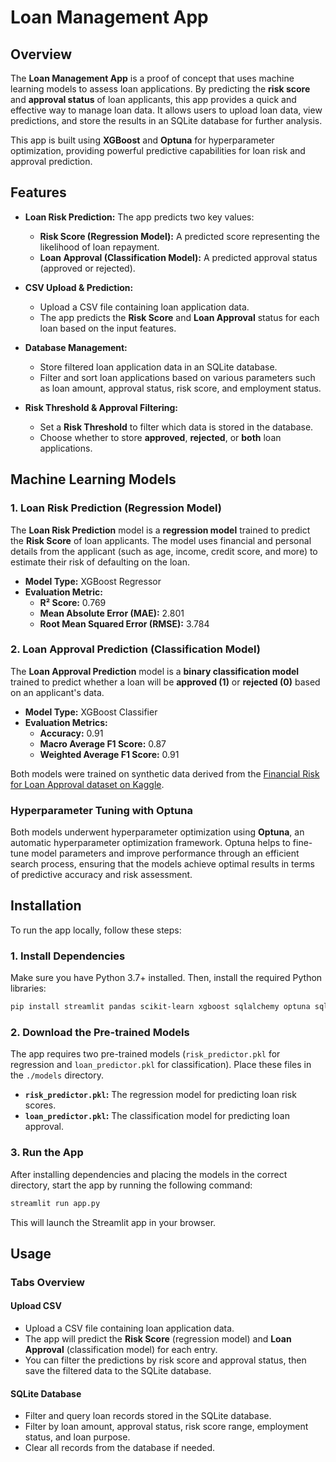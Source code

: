 # Loan Management App

## Overview

The **Loan Management App** is a proof of concept that uses machine learning models to assess loan applications. By predicting the **risk score** and **approval status** of loan applicants, this app provides a quick and effective way to manage loan data. It allows users to upload loan data, view predictions, and store the results in an SQLite database for further analysis.

This app is built using **XGBoost** and **Optuna** for hyperparameter optimization, providing powerful predictive capabilities for loan risk and approval prediction.

## Features

- **Loan Risk Prediction:** The app predicts two key values:
  - **Risk Score (Regression Model):** A predicted score representing the likelihood of loan repayment.
  - **Loan Approval (Classification Model):** A predicted approval status (approved or rejected).

- **CSV Upload & Prediction:**
  - Upload a CSV file containing loan application data.
  - The app predicts the **Risk Score** and **Loan Approval** status for each loan based on the input features.

- **Database Management:** 
  - Store filtered loan application data in an SQLite database.
  - Filter and sort loan applications based on various parameters such as loan amount, approval status, risk score, and employment status.

- **Risk Threshold & Approval Filtering:**
  - Set a **Risk Threshold** to filter which data is stored in the database.
  - Choose whether to store **approved**, **rejected**, or **both** loan applications.

## Machine Learning Models

### 1. **Loan Risk Prediction (Regression Model)**
The **Loan Risk Prediction** model is a **regression model** trained to predict the **Risk Score** of loan applicants. The model uses financial and personal details from the applicant (such as age, income, credit score, and more) to estimate their risk of defaulting on the loan.

- **Model Type:** XGBoost Regressor
- **Evaluation Metric:**
  - **R² Score:** 0.769
  - **Mean Absolute Error (MAE):** 2.801
  - **Root Mean Squared Error (RMSE):** 3.784

### 2. **Loan Approval Prediction (Classification Model)**
The **Loan Approval Prediction** model is a **binary classification model** trained to predict whether a loan will be **approved (1)** or **rejected (0)** based on an applicant's data.

- **Model Type:** XGBoost Classifier
- **Evaluation Metrics:**
  - **Accuracy:** 0.91
  - **Macro Average F1 Score:** 0.87
  - **Weighted Average F1 Score:** 0.91

Both models were trained on synthetic data derived from the [Financial Risk for Loan Approval dataset on Kaggle](https://www.kaggle.com/datasets/lorenzozoppelletto/financial-risk-for-loan-approval).

### Hyperparameter Tuning with Optuna
Both models underwent hyperparameter optimization using **Optuna**, an automatic hyperparameter optimization framework. Optuna helps to fine-tune model parameters and improve performance through an efficient search process, ensuring that the models achieve optimal results in terms of predictive accuracy and risk assessment.

## Installation

To run the app locally, follow these steps:

### 1. Install Dependencies

Make sure you have Python 3.7+ installed. Then, install the required Python libraries:

```bash
pip install streamlit pandas scikit-learn xgboost sqlalchemy optuna sqlite3
```

### 2. Download the Pre-trained Models

The app requires two pre-trained models (`risk_predictor.pkl` for regression and `loan_predictor.pkl` for classification). Place these files in the `./models` directory.

- **`risk_predictor.pkl`:** The regression model for predicting loan risk scores.
- **`loan_predictor.pkl`:** The classification model for predicting loan approval.

### 3. Run the App

After installing dependencies and placing the models in the correct directory, start the app by running the following command:

```bash
streamlit run app.py
```
This will launch the Streamlit app in your browser.

## Usage

### Tabs Overview

#### **Upload CSV**
- Upload a CSV file containing loan application data.
- The app will predict the **Risk Score** (regression model) and **Loan Approval** (classification model) for each entry.
- You can filter the predictions by risk score and approval status, then save the filtered data to the SQLite database.

#### **SQLite Database**
- Filter and query loan records stored in the SQLite database.
- Filter by loan amount, approval status, risk score range, employment status, and loan purpose.
- Clear all records from the database if needed.
